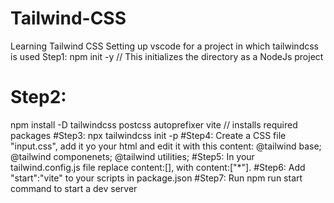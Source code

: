 # Tailwind-CSS
Learning Tailwind CSS 
Setting up vscode for a project in which tailwindcss is used
Step1:
npm init -y // This initializes the directory as a NodeJs project
# Step2:
npm install -D tailwindcss postcss autoprefixer vite // installs required packages
#Step3:
npx tailwindcss init -p
#Step4:
Create a CSS file "input.css", add it yo your html and edit it with this content:
@tailwind base;
@tailwind componenets;
@tailwind utilities;
#Step5:
In your tailwind.config.js file replace content:[], with content:["*"].
#Step6:
Add "start":"vite" to your scripts in package.json
#Step7:
Run npm run start command to start a dev server
